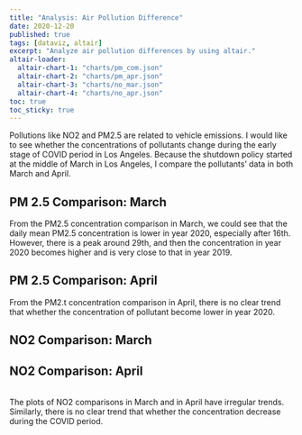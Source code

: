```yaml
---
title: "Analysis: Air Pollution Difference"
date: 2020-12-20
published: true
tags: [dataviz, altair]
excerpt: "Analyze air pollution differences by using altair."
altair-loader:
  altair-chart-1: "charts/pm_com.json"
  altair-chart-2: "charts/pm_apr.json"
  altair-chart-3: "charts/no_mar.json"
  altair-chart-4: "charts/no_apr.json"
toc: true
toc_sticky: true
---
```


Pollutions like NO2 and PM2.5 are related to vehicle emissions. I would like to see whether the concentrations of pollutants change during the early stage of COVID period in Los Angeles. Because the shutdown policy started at the middle of March in Los Angeles, I compare the pollutants’ data in both March and April.
<br>

## PM 2.5 Comparison: March

<div id="altair-chart-1"></div>


From the PM2.5 concentration comparison in March, we could see that the daily mean PM2.5 concentration is lower in year 2020, especially after 16th. However, there is a peak around 29th, and then the concentration in year 2020 becomes higher and is very close to that in year 2019.

## PM 2.5 Comparison: April

<div id="altair-chart-2"></div>

From the PM2.t concentration comparison in April, there is no clear trend that whether the concentration of pollutant become lower in year 2020.

## NO2 Comparison: March

<div id="altair-chart-3"></div>

## NO2 Comparison: April

<div id="altair-chart-4"></div>


<br>
The plots of NO2 comparisons in March and in April have irregular trends. Similarly, there is no clear trend that whether the concentration decrease during the COVID period.
